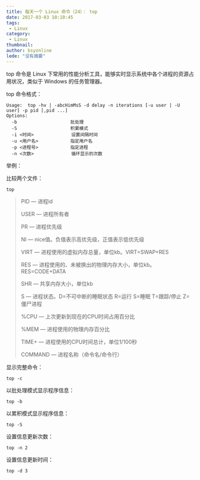 ```yaml
---
title: 每天一个 Linux 命令（24）： top
date: 2017-03-03 10:10:45
tags:
 - Linux
category: 
 - Linux
thumbnail: 
author: bsyonline
lede: "没有摘要"
---
```


top 命令是 Linux 下常用的性能分析工具，能够实时显示系统中各个进程的资源占用状况，类似于 Windows 的任务管理器。

<!-- more -->

top 命令格式：

```shell
Usage:  top -hv | -abcHimMsS -d delay -n iterations [-u user | -U user] -p pid [,pid ...]
Options:
  -b					批处理
  -S					积累模式
  -i <时间>			   设置间隔时间
  -u <用户名> 			  指定用户名
  -p <进程号> 			  指定进程
  -n <次数>  			   循环显示的次数
```

举例：

比较两个文件：

```shell
top
```
> PID — 进程id
>
> USER — 进程所有者
>
> PR — 进程优先级
>
> NI — nice值。负值表示高优先级，正值表示低优先级
>
> VIRT — 进程使用的虚拟内存总量，单位kb。VIRT=SWAP+RES 
>
> RES — 进程使用的、未被换出的物理内存大小，单位kb。RES=CODE+DATA
>
> SHR — 共享内存大小，单位kb
>
> S — 进程状态。D=不可中断的睡眠状态 R=运行 S=睡眠 T=跟踪/停止 Z=僵尸进程
>
> %CPU — 上次更新到现在的CPU时间占用百分比
>
> %MEM — 进程使用的物理内存百分比
>
> TIME+ — 进程使用的CPU时间总计，单位1/100秒
>
> COMMAND — 进程名称（命令名/命令行）

显示完整命令：

```shell
top -c
```
以批处理模式显示程序信息：

```shell
top -b
```

以累积模式显示程序信息：

```
top -S
```

设置信息更新次数：

```
top -n 2
```

设置信息更新时间：

```
top -d 3
```

